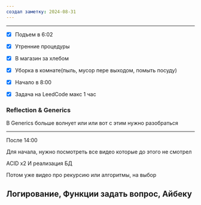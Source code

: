 ```yaml
---
создал заметку: 2024-08-31
---
```

---
- [x] Подъем в 6:02

- [x] Утренние процедуры
- [x] В магазин за хлебом
- [x] Уборка в комнате(пыль, мусор пере выходом, помыть посуду)

- [x] Начало в 8:00

- [x] Задача на LeedCode макс 1 час 

###  Reflection & Generics 
В Generics больше волнует <? extend> или <? super> или <?> вот с этим нужно разобраться

---
 После 14:00

Для начала, нужно посмотреть все видео которые до этого не смотрел

ACID x2 
И реализация БД

Потом уже видео про рекурсию или алгоритмы, на выбор

## Логирование, Функции задать вопрос, Айбеку